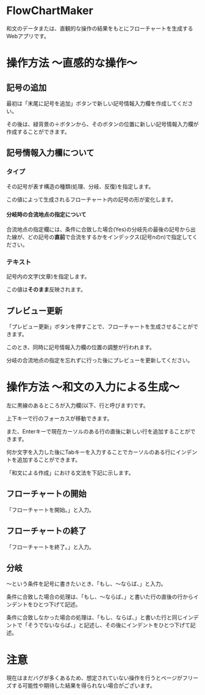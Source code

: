 # FlowChartMaker
和文のデータまたは、直観的な操作の結果をもとにフローチャートを生成するWebアプリです。

# 操作方法 〜直感的な操作〜
## 記号の追加
最初は「末尾に記号を追加」ボタンで新しい記号情報入力欄を作成してください。

その後は、緑背景の＋ボタンから、そのボタンの位置に新しい記号情報入力欄が作成することができます。

## 記号情報入力欄について
### タイプ
その記号が表す構造の種類(処理、分岐、反復)を指定します。

この値によって生成されるフローチャート内の記号の形が変化します。

#### 分岐時の合流地点の指定について
合流地点の指定欄には、条件に合致した場合(Yes)の分岐先の最後の記号から出た線が、どの記号の**直前**で合流をするかをインデックス(記号nのn)で指定してください。

### テキスト
記号内の文字(文章)を指定します。

この値は**そのまま**反映されます。

## プレビュー更新
「プレビュー更新」ボタンを押すことで、フローチャートを生成させることができます。

このとき、同時に記号情報入力欄の位置の調整が行われます。

分岐の合流地点の指定を忘れずに行った後にプレビューを更新してください。

# 操作方法 〜和文の入力による生成〜
左に黒線のあるところが入力欄(以下、行と呼びます)です。

上下キーで行のフォーカスが移動できます。

また、Enterキーで現在カーソルのある行の直後に新しい行を追加することができます。

何か文字を入力した後にTabキーを入力することでカーソルのある行にインデントを追加することができます。

「和文による作成」における文法を下記に示します。

## フローチャートの開始
「フローチャートを開始。」と入力。

## フローチャートの終了
「フローチャートを終了。」と入力。

## 分岐
〜という条件を記号に書きたいとき、「もし、〜ならば、」と入力。

条件に合致した場合の処理は、「もし、〜ならば、」と書いた行の直後の行からインデントをひとつ下げて記述。

条件に合致しなかった場合の処理は、「もし、ならば、」と書いた行と同じインデントで「そうでないならば、」と記述し、その後にインデントをひとつ下げて記述。

# 注意
現在はまだバグが多くあるため、想定されていない操作を行うとページがフリーズする可能性や期待した結果を得られない場合がございます。
